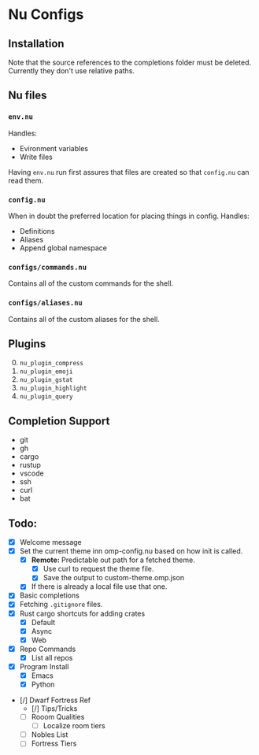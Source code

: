 # Nu Configs

## Installation

Note that the source references to the completions folder must be deleted.
Currently they don't use relative paths.

## Nu files

### `env.nu`

Handles:

- Evironment variables
- Write files

Having `env.nu` run first assures that files are created so that `config.nu` can read them.

### `config.nu`

When in doubt the preferred location for placing things in config.
Handles:

- Definitions
- Aliases
- Append global namespace

### `configs/commands.nu`

Contains all of the custom commands for the shell.

### `configs/aliases.nu`

Contains all of the custom aliases for the shell.

## Plugins

0. `nu_plugin_compress`
1. `nu_plugin_emoji`
2. `nu_plugin_gstat`
3. `nu_plugin_highlight`
4. `nu_plugin_query`

## Completion Support

- git
- gh
- cargo
- rustup
- vscode
- ssh
- curl
- bat

## Todo:

- [x] Welcome message
- [x] Set the current theme inn omp-config.nu based on how init is called.
  - [x] **Remote:** Predictable out path for a fetched theme.
    - [x] Use curl to request the theme file.
    - [x] Save the output to custom-theme.omp.json
  - [x] If there is already a local file use that one.
- [x] Basic completions
- [x] Fetching `.gitignore` files.
- [x] Rust cargo shortcuts for adding crates
  - [x] Default
  - [x] Async
  - [x] Web
- [x] Repo Commands
  - [x] List all repos
- [x] Program Install
  - [x] Emacs
  - [x] Python
- [/] Dwarf Fortress Ref
  - [/] Tips/Tricks
  - [ ] Rooom Qualities
    - [ ] Localize room tiers
  - [ ] Nobles List
  - [ ] Fortress Tiers
